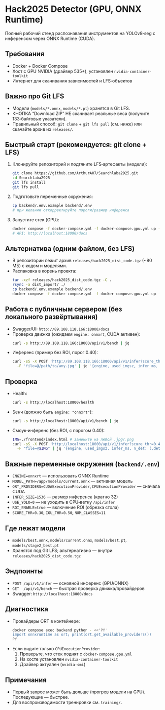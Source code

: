 # Hack2025 Detector (GPU, ONNX Runtime)

Полный рабочий стенд распознавания инструментов на YOLOv8‑seg с инференсом через ONNX Runtime (CUDA).

## Требования
- Docker + Docker Compose
- Хост с GPU NVIDIA (драйвер 535+), установлен `nvidia-container-toolkit`
- Интернет для скачивания зависимостей и LFS‑объектов

## Важно про Git LFS
- Модели (`models/*.onnx`, `models/*.pt`) хранятся в Git LFS.
- КНОПКА “Download ZIP” НЕ скачивает реальные веса (получите 133‑байтовые указатели).
- Правильный способ: `git clone` + `git lfs pull` (см. ниже) или скачайте архив из `releases/`.

## Быстрый старт (рекомендуется: git clone + LFS)
1. Клонируйте репозиторий и подтяните LFS‑артефакты (модели):
   ```bash
   git clone https://github.com/ArthurA07/Searchlaba2925.git
   cd Searchlaba2925
   git lfs install
   git lfs pull
   ```
2. Подготовьте переменные окружения:
   ```bash
   cp backend/.env.example backend/.env
   # при желании откорректируйте пороги/размер инференса
   ```
3. Запустите стек (GPU):
   ```bash
   docker compose -f docker-compose.yml -f docker-compose.gpu.yml up -d
   # API: http://localhost:18000/docs
   ```

## Альтернатива (одним файлом, без LFS)
- В репозитории лежит архив `releases/hack2025_dist_code.tgz` (~80 МБ) с кодом и моделями.
- Распаковка в корень проекта:
  ```bash
  tar -xzf releases/hack2025_dist_code.tgz -C .
  rsync -a dist_import/ ./
  cp backend/.env.example backend/.env
  docker compose -f docker-compose.yml -f docker-compose.gpu.yml up -d
  ```

## Работа с публичным сервером (без локального развёртывания)
- Swagger/UI: `http://89.108.118.166:18000/docs`
- Проверка движка (ожидаем `engine: onnxrt`, CUDA активен):
  ```bash
  curl -s http://89.108.118.166:18000/api/v1/bench | jq
  ```
- Инференс (пример без ROI, порог 0.40):
  ```bash
  curl -sS -X POST 'http://89.108.118.166:18000/api/v1/infer?score_thr=0.40&roi=false' \
    -F 'file=@/path/to/any.jpg' | jq '{engine, used_imgsz, infer_ms, n_det: (.detections|length)}'
  ```

## Проверка
- Health:
  ```bash
  curl -s http://localhost:18000/health
  ```
- Бенч (должно быть `engine: "onnxrt"`):
  ```bash
  curl -s http://localhost:18000/api/v1/bench | jq
  ```
- Смоук‑инференс (без ROI, с порогом 0.40):
  ```bash
  IMG=./frontend/index.html # замените на любой .jpg/.png
  curl -sS -X POST 'http://localhost:18000/api/v1/infer?score_thr=0.40&roi=false' \
    -F "file=@$IMG" | jq '{engine, used_imgsz, infer_ms, n_det: (.detections|length)}'
  ```

## Важные переменные окружения (`backend/.env`)
- `ENGINE=onnxrt` — использовать ONNX Runtime
- `MODEL_PATH=/app/models/current.onnx` — активная модель
- `ORT_PROVIDERS=CUDAExecutionProvider,CPUExecutionProvider` — сначала CUDA
- `INFER_SIZE=1536` — размер инференса (кратно 32)
- `USE_YOLO=0` — не уходить в CPU‑ветку `/api/infer`
- `ROI_ENABLE=true` — включение ROI (обрезка стола)
- `SCORE_THR=0.30`, `IOU_THR=0.50`, `NUM_CLASSES=11`

## Где лежат модели
- `models/best.onnx`, `models/current.onnx`, `models/best.pt`, `models/stage2_best.pt`
- Хранятся под Git LFS; альтернативно — внутри `releases/hack2025_dist_code.tgz`

## Эндпоинты
- `POST /api/v1/infer` — основной инференс (GPU/ONNX)
- `GET  /api/v1/bench` — быстрая проверка движка/провайдеров
- Swagger: `http://localhost:18000/docs`

## Диагностика
- Провайдеры ORT в контейнере:
  ```bash
  docker compose exec backend python - <<'PY'
  import onnxruntime as ort; print(ort.get_available_providers())
  PY
  ```
- Если видите только `CPUExecutionProvider`:
  1) Проверьте, что стек поднят с `docker-compose.gpu.yml`
  2) На хосте установлен `nvidia-container-toolkit`
  3) Драйвер актуален (`nvidia-smi`)

## Примечания
- Первый запрос может быть дольше (прогрев модели на GPU). Последующие — быстрее.
- Для воспроизводимости тренировки см. `training/`.
